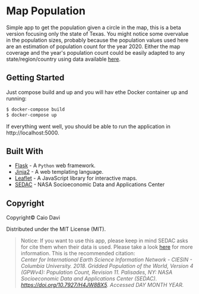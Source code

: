# Map Population

Simple app to get the population given a circle in the map, this is a beta version focusing only the state of Texas. You might notice some overvalue in the population sizes, probably because the population values used here are an estimation of population count for the year 2020. 
Either the map coverage and the year's population count could be easily adapted to any state/region/country using data available [here](https://sedac.ciesin.columbia.edu/). 

## Getting Started 

Just compose build and up and you will hav ethe Docker container up and running:

```bash
$ docker-compose build
$ docker-compose up
```
If everything went well, you should be able to run the application in http://localhost:5000.

## Built With

- [Flask](http://flask.pocoo.org/) - A `Python` web framework.
- [Jinja2](http://jinja.pocoo.org/docs/2.10/) - A web templating language.
- [Leaflet](https://leafletjs.com/) - A JavaScript library for interactive maps.
- [SEDAC](https://sedac.ciesin.columbia.edu/) - NASA Socioeconomic Data and Applications Center

## Copyright
Copyright&copy; Caio Davi

Distributed under the MIT License (MIT).

> Notice: If you want to use this app, please keep in mind SEDAC asks for cite them when their data is used. Please take a look [here](https://sedac.ciesin.columbia.edu/citations) for more information. 
This is the recommended citation:
> <br>_Center for International Earth Science Information Network - CIESIN - Columbia University. 2018. Gridded Population of the World, Version 4 (GPWv4): Population Count, Revision 11. Palisades, NY: NASA Socioeconomic Data and Applications Center (SEDAC). https://doi.org/10.7927/H4JW8BX5. Accessed DAY MONTH YEAR._
